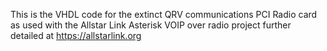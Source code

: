 This is the VHDL code for the extinct QRV communications PCI Radio card as used with the Allstar Link Asterisk VOIP over radio project further detailed at https://allstarlink.org
